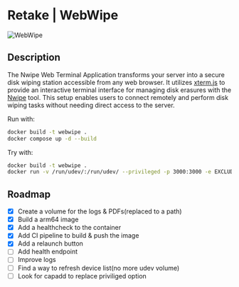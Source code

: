 # Retake | WebWipe

![WebWipe](https://retake.fr/wp-content/uploads/2024/06/RETAKE3.png)

## Description

The Nwipe Web Terminal Application transforms your server into a secure disk wiping station accessible from any web browser. It utilizes [xterm.js](https://xtermjs.org/) to provide an interactive terminal interface for managing disk erasures with the [Nwipe](https://github.com/martijnvanbrummelen/nwipe) tool. This setup enables users to connect remotely and perform disk wiping tasks without needing direct access to the server.

Run with:

```bash
docker build -t webwipe .
docker compose up -d --build
```

Try with:

```bash
docker build -t webwipe .
docker run -v /run/udev/:/run/udev/ --privileged -p 3000:3000 -e EXCLUDE="/dev/sda" webwipe
```

## Roadmap

- [x] Create a volume for the logs & PDFs(replaced to a path)
- [x] Build a arm64 image
- [x] Add a healthcheck to the container
- [x] Add CI pipeline to build & push the image
- [x] Add a relaunch button
- [ ] Add health endpoint
- [ ] Improve logs
- [ ] Find a way to refresh device list(no more udev volume)
- [ ] Look for capadd to replace priviliged option